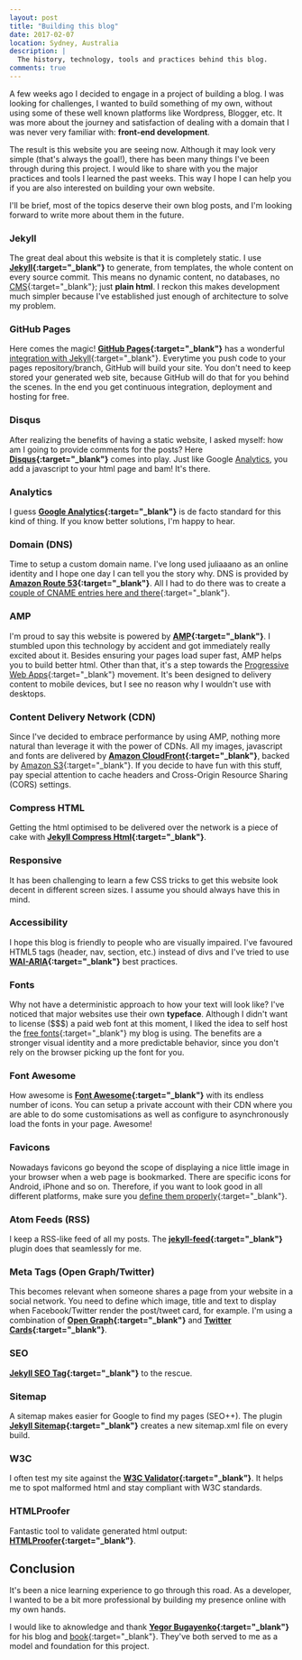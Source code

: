 ```yaml
---
layout: post
title: "Building this blog"
date: 2017-02-07
location: Sydney, Australia
description: |
  The history, technology, tools and practices behind this blog.
comments: true
---
```


A few weeks ago I decided to engage in a project of building a blog. I was looking for challenges, I wanted to build something of my own, without using some of these well known platforms like Wordpress, Blogger, etc. It was more about the journey and satisfaction of dealing with a domain that I was never very familiar with: **front-end development**.

<!--more-->
The result is this website you are seeing now. Although it may look very simple (that's always the goal!), there has been many things I've been through during this project. I would like to share with you the major practices and tools I learned the past weeks. This way I hope I can help you if you are also interested on building your own website.

I'll be brief, most of the topics deserve their own blog posts, and I'm looking forward to write more about them in the future.

### Jekyll

The great deal about this website is that it is completely static. I use **[Jekyll](https://jekyllrb.com){:target="_blank"}** to generate, from templates, the whole content on every source commit. This means no dynamic content, no databases, no [CMS](https://en.wikipedia.org/wiki/Content_management_system){:target="_blank"}; just **plain html**. I reckon this makes development much simpler because I've established just enough of architecture to solve my problem.

### GitHub Pages

Here comes the magic! **[GitHub Pages](https://pages.github.com){:target="_blank"}** has a wonderful [integration with Jekyll](https://help.github.com/articles/about-github-pages-and-jekyll/){:target="_blank"}. Everytime you push code to your pages repository/branch, GitHub will build your site. You don't need to keep stored your generated web site, because GitHub will do that for you behind the scenes. In the end you get continuous integration, deployment and hosting for free.

### Disqus

After realizing the benefits of having a static website, I asked myself: how am I going to provide comments for the posts? Here **[Disqus](https://disqus.com){:target="_blank"}** comes into play. Just like Google [Analytics](#analytics), you add a javascript to your html page and bam! It's there.

### Analytics

I guess **[Google Analytics](https://www.google.com/analytics/){:target="_blank"}** is de facto standard for this kind of thing. If you know better solutions, I'm happy to hear.

### Domain (DNS)

Time to setup a custom domain name. I've long used juliaaano as an online identity and I hope one day I can tell you the story why. DNS is provided by **[Amazon Route 53](https://aws.amazon.com/route53/){:target="_blank"}**. All I had to do there was to create a [couple of CNAME entries here and there](https://help.github.com/articles/using-a-custom-domain-with-github-pages/){:target="_blank"}.

### AMP

I'm proud to say this website is powered by **[AMP](https://www.ampproject.org){:target="_blank"}**. I stumbled upon this technology by accident and got immediately really excited about it. Besides ensuring your pages load super fast, AMP helps you to build better html. Other than that, it's a step towards the [Progressive Web Apps](https://en.wikipedia.org/wiki/Progressive_web_app){:target="_blank"} movement. It's been designed to delivery content to mobile devices, but I see no reason why I wouldn't use with desktops.

### Content Delivery Network (CDN)

Since I've decided to embrace performance by using AMP, nothing more natural than leverage it with the power of CDNs. All my images, javascript and fonts are delivered by **[Amazon CloudFront](https://aws.amazon.com/cloudfront/){:target="_blank"}**, backed by [Amazon S3](https://aws.amazon.com/s3){:target="_blank"}. If you decide to have fun with this stuff, pay special attention to cache headers and Cross-Origin Resource Sharing (CORS) settings. 

### Compress HTML

Getting the html optimised to be delivered over the network is a piece of cake with **[Jekyll Compress Html](https://github.com/penibelst/jekyll-compress-html){:target="_blank"}**.

### Responsive

It has been challenging to learn a few CSS tricks to get this website look decent in different screen sizes. I assume you should always have this in mind.

### Accessibility

I hope this blog is friendly to people who are visually impaired. I've favoured HTML5 tags (header, nav, section, etc.) instead of divs and I've tried to use **[WAI-ARIA](https://www.w3.org/WAI/intro/aria){:target="_blank"}** best practices.

### Fonts

Why not have a deterministic approach to how your text will look like? I've noticed that major websites use their own **typeface**. Although I didn't want to license ($$$) a paid web font at this moment, I liked the idea to self host the [free fonts](https://github.com/showcases/fonts){:target="_blank"} my blog is using. The benefits are a stronger visual identity and a more predictable behavior, since you don't rely on the browser picking up the font for you.

### Font Awesome

How awesome is **[Font Awesome](http://fontawesome.io){:target="_blank"}** with its endless number of icons. You can setup a private account with their CDN where you are able to do some customisations as well as configure to asynchronously load the fonts in your page. Awesome!

### Favicons

Nowadays favicons go beyond the scope of displaying a nice little image in your browser when a web page is bookmarked. There are specific icons for Android, iPhone and so on. Therefore, if you want to look good in all different platforms, make sure you [define them properly](https://realfavicongenerator.net){:target="_blank"}.

### Atom Feeds (RSS)

I keep a RSS-like feed of all my posts. The **[jekyll-feed](https://github.com/jekyll/jekyll-feed){:target="_blank"}** plugin does that seamlessly for me.

### Meta Tags (Open Graph/Twitter)

This becomes relevant when someone shares a page from your website in a social network. You need to define which image, title and text to display when Facebook/Twitter render the post/tweet card, for example. I'm using a combination of **[Open Graph](https://developers.facebook.com/docs/sharing/opengraph){:target="_blank"}** and **[Twitter Cards](https://dev.twitter.com/cards/overview){:target="_blank"}**.

### SEO

**[Jekyll SEO Tag](https://github.com/jekyll/jekyll-seo-tag){:target="_blank"}** to the rescue.

### Sitemap

A sitemap makes easier for Google to find my pages (SEO++). The plugin **[Jekyll Sitemap](https://github.com/jekyll/jekyll-sitemap){:target="_blank"}** creates a new sitemap.xml file on every build.

### W3C

I often test my site against the **[W3C Validator](https://validator.w3.org){:target="_blank"}**. It helps me to spot malformed html and stay compliant with W3C standards.

### HTMLProofer

Fantastic tool to validate generated html output: **[HTMLProofer](https://github.com/gjtorikian/html-proofer){:target="_blank"}**.

## Conclusion

It's been a nice learning experience to go through this road. As a developer, I wanted to be a bit more professional by building my presence online with my own hands.

I would like to aknowledge and thank **[Yegor Bugayenko](http://www.yegor256.com){:target="_blank"}** for his blog and [book](http://www.yegor256.com/256-bloghacks.html){:target="_blank"}. They've both served to me as a model and foundation for this project.

